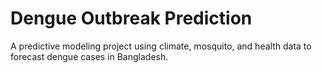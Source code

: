 # Dengue Outbreak Prediction

A predictive modeling project using climate, mosquito, and health data to forecast dengue cases in Bangladesh.